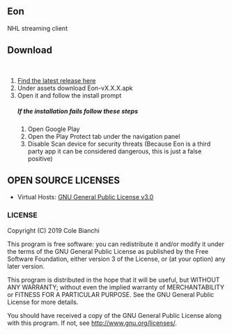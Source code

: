 ## Eon
NHL streaming client
## Download
<br />
<ol>
    <li><a href="https://github.com/RaviusSky/Eon/releases">Find the latest release here</a> </li>
    <li>Under assets download Eon-vX.X.X.apk</li>
    <li>
        Open it and follow the install prompt<br>
        <h5>If the installation fails follow these steps</h5>
        <ol>
            <li>Open Google Play</li>
            <li>Open the Play Protect tab under the navigation panel</li>
            <li>Disable Scan device for security threats (Because Eon is a third party app it can be considered dangerous, this is just a false positive)</li>
        </ol>
    </li>
</ol>

## OPEN SOURCE LICENSES

<ul>
    <li>Virtual Hosts: <a href="https://github.com/x-falcon/Virtual-Hosts">GNU General Public License v3.0</a></li>
</ul>

### LICENSE

Copyright (C) 2019  Cole Bianchi

This program is free software: you can redistribute it and/or modify
it under the terms of the GNU General Public License as published by
the Free Software Foundation, either version 3 of the License, or
(at your option) any later version.

This program is distributed in the hope that it will be useful,
but WITHOUT ANY WARRANTY; without even the implied warranty of
MERCHANTABILITY or FITNESS FOR A PARTICULAR PURPOSE.  See the
GNU General Public License for more details.

You should have received a copy of the GNU General Public License
along with this program.  If not, see <http://www.gnu.org/licenses/>.
